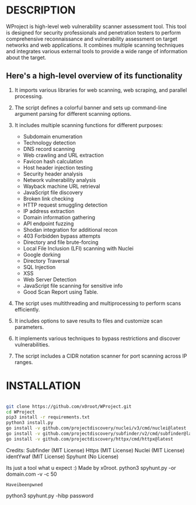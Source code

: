 
# DESCRIPTION

WProject is high-level web vulnerability scanner assessment tool. This tool is designed for security professionals and penetration testers to perform comprehensive reconnaissance and vulnerability assessment on target networks and web applications. It combines multiple scanning techniques and integrates various external tools to provide a wide range of information about the target.

## Here's a high-level overview of its functionality

1. It imports various libraries for web scanning, web scraping, and parallel processing.

2. The script defines a colorful banner and sets up command-line argument parsing for different scanning options.

3. It includes multiple scanning functions for different purposes:
   - Subdomain enumeration
   - Technology detection
   - DNS record scanning
   - Web crawling and URL extraction
   - Favicon hash calculation
   - Host header injection testing
   - Security header analysis
   - Network vulnerability analysis
   - Wayback machine URL retrieval
   - JavaScript file discovery
   - Broken link checking
   - HTTP request smuggling detection
   - IP address extraction
   - Domain information gathering
   - API endpoint fuzzing
   - Shodan integration for additional recon
   - 403 Forbidden bypass attempts
   - Directory and file brute-forcing
   - Local File Inclusion (LFI) scanning with Nuclei
   - Google dorking
   - Directory Traversal
   - SQL Injection
   - XSS
   - Web Server Detection
   - JavaScript file scanning for sensitive info
   - Good Scan Report using Table.

4. The script uses multithreading and multiprocessing to perform scans efficiently.

5. It includes options to save results to files and customize scan parameters.

6. It implements various techniques to bypass restrictions and discover vulnerabilities.

7. The script includes a CIDR notation scanner for port scanning across IP ranges.

# INSTALLATION

```bash

git clone https://github.com/x0root/WProject.git
cd WProject
pip3 install -r requirements.txt
python3 install.py
go install -v github.com/projectdiscovery/nuclei/v3/cmd/nuclei@latest
go install -v github.com/projectdiscovery/subfinder/v2/cmd/subfinder@latest
go install -v github.com/projectdiscovery/httpx/cmd/httpx@latest

```

Credits:
Subfinder (MIT License)
Https (MIT License)
Nuclei (MIT License)
identYwaf (MIT License)
Spyhunt (No License)

Its just a tool what u expect :)
Made by x0root.
python3 spyhunt.py -or domain.com -v -c 50
```
Haveibeenpwned
```
python3 spyhunt.py -hibp password
```
